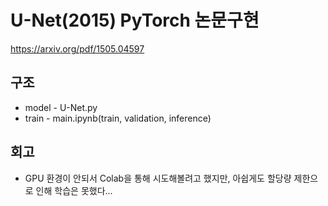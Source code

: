# U-Net(2015) PyTorch  논문구현
https://arxiv.org/pdf/1505.04597
## 구조
* model - U-Net.py
* train - main.ipynb(train, validation, inference)

## 회고
* GPU 환경이 안되서 Colab을 통해 시도해볼려고 했지만, 아쉽게도 할당량 제한으로 인해 학습은 못했다...

